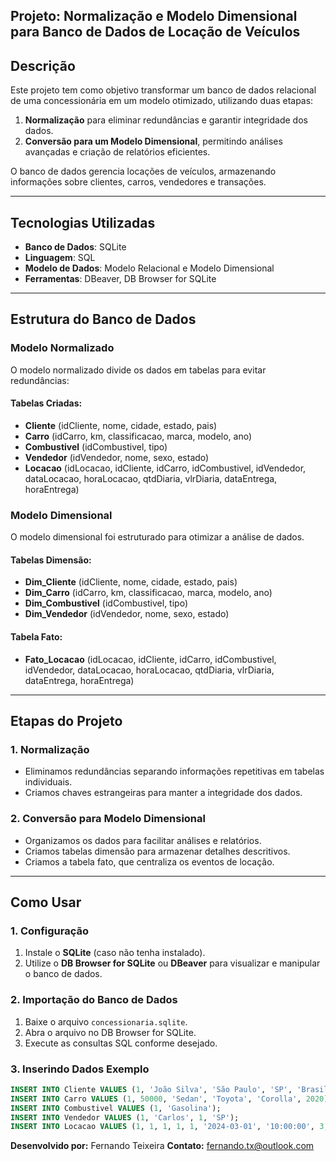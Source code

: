 ## Projeto: Normalização e Modelo Dimensional para Banco de Dados de Locação de Veículos

## Descrição
Este projeto tem como objetivo transformar um banco de dados relacional de uma concessionária em um modelo otimizado, utilizando duas etapas:
1. **Normalização** para eliminar redundâncias e garantir integridade dos dados.
2. **Conversão para um Modelo Dimensional**, permitindo análises avançadas e criação de relatórios eficientes.

O banco de dados gerencia locações de veículos, armazenando informações sobre clientes, carros, vendedores e transações.

---
## Tecnologias Utilizadas
- **Banco de Dados**: SQLite
- **Linguagem**: SQL
- **Modelo de Dados**: Modelo Relacional e Modelo Dimensional
- **Ferramentas**: DBeaver, DB Browser for SQLite

---
## Estrutura do Banco de Dados
### **Modelo Normalizado**
O modelo normalizado divide os dados em tabelas para evitar redundâncias:

#### **Tabelas Criadas:**
- **Cliente** (idCliente, nome, cidade, estado, pais)
- **Carro** (idCarro, km, classificacao, marca, modelo, ano)
- **Combustivel** (idCombustivel, tipo)
- **Vendedor** (idVendedor, nome, sexo, estado)
- **Locacao** (idLocacao, idCliente, idCarro, idCombustivel, idVendedor, dataLocacao, horaLocacao, qtdDiaria, vlrDiaria, dataEntrega, horaEntrega)

###  **Modelo Dimensional**
O modelo dimensional foi estruturado para otimizar a análise de dados.

#### **Tabelas Dimensão:**
- **Dim_Cliente** (idCliente, nome, cidade, estado, pais)
- **Dim_Carro** (idCarro, km, classificacao, marca, modelo, ano)
- **Dim_Combustivel** (idCombustivel, tipo)
- **Dim_Vendedor** (idVendedor, nome, sexo, estado)

#### **Tabela Fato:**
- **Fato_Locacao** (idLocacao, idCliente, idCarro, idCombustivel, idVendedor, dataLocacao, horaLocacao, qtdDiaria, vlrDiaria, dataEntrega, horaEntrega)

---
## Etapas do Projeto
###  **1. Normalização**
- Eliminamos redundâncias separando informações repetitivas em tabelas individuais.
- Criamos chaves estrangeiras para manter a integridade dos dados.

###  **2. Conversão para Modelo Dimensional**
- Organizamos os dados para facilitar análises e relatórios.
- Criamos tabelas dimensão para armazenar detalhes descritivos.
- Criamos a tabela fato, que centraliza os eventos de locação.

---
## Como Usar
### **1. Configuração**
1. Instale o **SQLite** (caso não tenha instalado).
2. Utilize o **DB Browser for SQLite** ou **DBeaver** para visualizar e manipular o banco de dados.

### **2. Importação do Banco de Dados**
1. Baixe o arquivo `concessionaria.sqlite`.
2. Abra o arquivo no DB Browser for SQLite.
3. Execute as consultas SQL conforme desejado.

### **3. Inserindo Dados Exemplo**
```sql
INSERT INTO Cliente VALUES (1, 'João Silva', 'São Paulo', 'SP', 'Brasil');
INSERT INTO Carro VALUES (1, 50000, 'Sedan', 'Toyota', 'Corolla', 2020);
INSERT INTO Combustivel VALUES (1, 'Gasolina');
INSERT INTO Vendedor VALUES (1, 'Carlos', 1, 'SP');
INSERT INTO Locacao VALUES (1, 1, 1, 1, 1, '2024-03-01', '10:00:00', 3, 150.00, '2024-03-04', '12:00:00');
```

 **Desenvolvido por:** Fernando Teixeira
 **Contato:** fernando.tx@outlook.com


